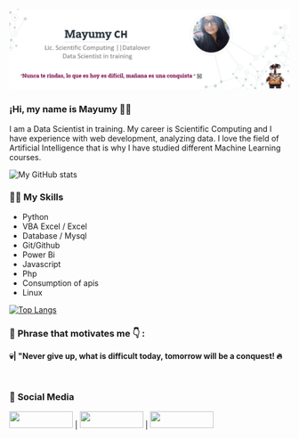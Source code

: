 <img src="https://raw.githubusercontent.com/MayumyCH/MayumyCH/main/resources/banner.png" alt="mayu"></a>

### ¡Hi, my name is Mayumy 🙋‍☠️
I am a Data Scientist in training.
My career is Scientific Computing and I have experience with web development, analyzing data.
I love the field of Artificial Intelligence that is why I have studied different Machine Learning courses.

![My GitHub stats](https://github-readme-stats.vercel.app/api?username=MayumyCH&show_icons=true&theme=dracula&count_private=true&layout=compact)

### 👩‍💻 **My Skills** 

- Python
- VBA Excel / Excel
- Database / Mysql
- Git/Github
- Power Bi
- Javascript
- Php
- Consumption of apis
- Linux


[![Top Langs](https://github-readme-stats.vercel.app/api/top-langs/?username=MayumyCH&theme=dracula)](https://github.com/MayumyCH/github-readme-stats)

### 🌟 **Phrase that motivates me 👇** :

**💀| "Never give up, what is difficult today, tomorrow will be a conquest! 🔥**

<br>

### 🤯 **Social Media**

<a href="https://www.linkedin.com/in/heydy-mayumy-carrasco-huaccha" target="_blank"><img src="https://img.shields.io/badge/linkedin-%230077B5.svg?&style=for-the-badge&logo=linkedin&logoColor=white" height="30" width="114"></a> | <a href="https://twitter.com/MayumyCH" target="_blank"><img src="https://img.shields.io/badge/twitter-%231DA1F2.svg?&style=for-the-badge&logo=twitter&logoColor=white" height="30" width="114"></a> | <a href="https://www.instagram.com/mayumych/" target="_blank"><img src="https://img.shields.io/badge/instagram-%23E4405F.svg?&style=for-the-badge&logo=instagram&logoColor=white" height="30" width="114"></a>
 
